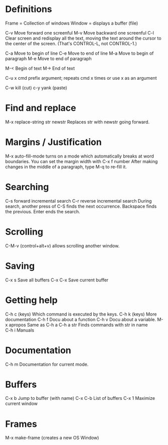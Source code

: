 # Definitions
Frame = Collection of windows
Window = displays a buffer (file)

C-v	Move forward one screenful
M-v	Move backward one screenful
C-l	Clear screen and redisplay all the text,
	 moving the text around the cursor
	 to the center of the screen.
	 (That's CONTROL-L, not CONTROL-1.)

C-a	 Move to begin of line
C-e	 Move to end of line
M-a	 Move to begin of paragraph
M-e	 Move to end of paragraph

M-<	 Begin of text
M->	 End of text

C-u x cmd prefix argument; repeats cmd x times or use x as an argument

C-w   	  kill (cut)
c-y	  yank (paste)

# Find and replace

M-x replace-string str newstr	Replaces str with newstr going forward.

# Margins / Justification

M-x auto-fill-mode turns on a mode which automatically breaks at word boundaries.
You can set the margin width with C-x f number
After making changes in the middle of a paragraph, type M-q to re-fill it.

# Searching
C-s	forward incremental search
C-r	reverse incremental search
During search, another press of C-S finds the next occurrence. Backspace finds the previous. Enter ends the search.

# Scrolling

C-M-v (control+alt+v) allows scrolling another window.

# Saving

C-x s	Save all buffers
C-x C-x Save current buffer

# Getting help

C-h c (keys)	Which command is executed by the keys.
C-h k (keys)	More documentation
C-h f 		Docu about a function
C-h v		Docu about a variable.
M-x apropos	Same as C-h a
C-h a str	Finds commands with str in name		
C-h i 		Manuals


# Documentation

C-h m	Documentation for current mode.

# Buffers

C-x b	  Jump to buffer (with name)
C-x C-b	  List of buffers
C-x 1	  Maximize current window

# Frames

M-x make-frame (creates a new OS Window)
